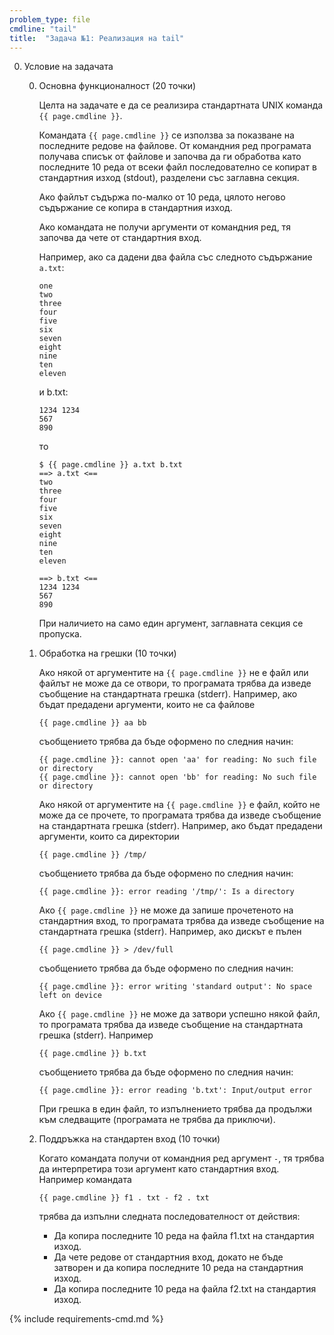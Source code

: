 ```yaml
---
problem_type: file
cmdline: "tail"
title:  "Задача №1: Реализация на tail"
---
```

0. Условие на задачата

   0. Основна функционалност (20 точки)

      Целта на задачате е да се реализира стандартната UNIX команда `{{ page.cmdline }}`.

      Командата `{{ page.cmdline }}` се използва за показване на последните редове на файлове. От командния ред програмата получава списък от файлове и започва да ги обработва като последните 10 реда от всеки файл последователно се копират в стандартния изход (stdout), разделени със заглавна секция.

      Ако файлът съдържа по-малко от 10 реда, цялото негово съдържание се копира в стандартния изход.

      Ако командата не получи аргументи от командния ред, тя започва да чете от стандартния вход.

      Например, ако са дадени два файла със следното съдържание `a.txt`:

      ```
      one
      two
      three
      four
      five
      six
      seven
      eight
      nine
      ten
      eleven
      ```
      и b.txt:
      ```
      1234 1234
      567
      890
      ```
      то
      ```
      $ {{ page.cmdline }} a.txt b.txt
      ==> a.txt <==
      two
      three
      four
      five
      six
      seven
      eight
      nine
      ten
      eleven

      ==> b.txt <==
      1234 1234
      567
      890
      ```

      При наличието на само един аргумент, заглавната секция се пропуска.

   0. Обработка на грешки (10 точки)

      Ако някой от аргументите на `{{ page.cmdline }}` не е файл или файлът не може да се отвори, то програмата трябва да изведе съобщение на стандартната грешка (stderr). Например, ако бъдат предадени аргументи, които не са файлове
      ```
      {{ page.cmdline }} aa bb
      ```
      съобщението трябва да бъде оформено по следния начин:
      ```
      {{ page.cmdline }}: cannot open 'aa' for reading: No such file or directory
      {{ page.cmdline }}: cannot open 'bb' for reading: No such file or directory
      ```

      Ако някой от аргументите на `{{ page.cmdline }}` е файл, който не може да се прочете, то програмата трябва да изведе съобщение на стандартната грешка (stderr). Например, ако бъдат предадени аргументи, които са директории
      ```
      {{ page.cmdline }} /tmp/
      ```
      съобщението трябва да бъде оформено по следния начин:
      ```
      {{ page.cmdline }}: error reading '/tmp/': Is a directory
      ```

      Ако `{{ page.cmdline }}` не може да запише прочетеното на стандартния вход, то програмата трябва да изведе съобщение на стандартната грешка (stderr). Например, ако дискът е пълен
      ```
      {{ page.cmdline }} > /dev/full
      ```
      съобщението трябва да бъде оформено по следния начин:
      ```
      {{ page.cmdline }}: error writing 'standard output': No space left on device
      ```

      Ако `{{ page.cmdline }}` не може да затвори успешно някой файл, то програмата трябва да изведе съобщение на стандартната грешка (stderr). Например
      ```
      {{ page.cmdline }} b.txt
      ```
      съобщението трябва да бъде оформено по следния начин:
      ```
      {{ page.cmdline }}: error reading 'b.txt': Input/output error
      ```

      При грешка в един файл, то изпълнението трябва да продължи към следващите (програмата не трябва да приключи).

   0. Поддръжка на стандартен вход (10 точки)

      Когато командата получи от командния ред аргумент `-`, тя трябва да интерпретира този аргумент като стандартния вход. Например командата
      ```
      {{ page.cmdline }} f1 . txt - f2 . txt
      ```
      трябва да изпълни следната последователност от действия:
         * Да копира последните 10 реда на файла f1.txt на стандартия изход.
         * Да чете редове от стандартния вход, докато не бъде затворен и да копира последните 10 реда на стандартния изход.
         * Да копира последните 10 реда на файла f2.txt на стандартия изход.

{% include requirements-cmd.md %}
